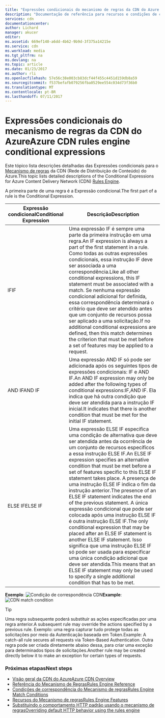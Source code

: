```yaml
---
title: "Expressões condicionais do mecanismo de regras da CDN do Azure | Microsoft Docs"
description: "Documentação de referência para recursos e condições de correspondência do mecanismo de regras da CDN do Azure."
services: cdn
documentationcenter: 
author: Lichard
manager: akucer
editor: 
ms.assetid: 669ef140-a6dd-4b62-9b9d-3f375a14215e
ms.service: cdn
ms.workload: media
ms.tgt_pltfrm: na
ms.devlang: na
ms.topic: article
ms.date: 01/23/2017
ms.author: rli
ms.openlocfilehash: 57e56c38e003cb83dcf44f455c4451d159db8a59
ms.sourcegitcommit: f537befafb079256fba0529ee554c034d73f36b0
ms.translationtype: MT
ms.contentlocale: pt-BR
ms.lasthandoff: 07/11/2017
---
```

# <a name="azure-cdn-rules-engine-conditional-expressions"></a><span data-ttu-id="d4ec4-103">Expressões condicionais do mecanismo de regras da CDN do Azure</span><span class="sxs-lookup"><span data-stu-id="d4ec4-103">Azure CDN rules engine conditional expressions</span></span>
<span data-ttu-id="d4ec4-104">Este tópico lista descrições detalhadas das Expressões condicionais para o [Mecanismo de regras](cdn-rules-engine.md) da CDN (Rede de Distribuição de Conteúdo) do Azure.</span><span class="sxs-lookup"><span data-stu-id="d4ec4-104">This topic lists detailed descriptions of the Conditional Expressions for Azure Content Delivery Network (CDN) [Rules Engine](cdn-rules-engine.md).</span></span>

<span data-ttu-id="d4ec4-105">A primeira parte de uma regra é a Expressão condicional.</span><span class="sxs-lookup"><span data-stu-id="d4ec4-105">The first part of a rule is the Conditional Expression.</span></span>

<span data-ttu-id="d4ec4-106">Expressão condicional</span><span class="sxs-lookup"><span data-stu-id="d4ec4-106">Conditional Expression</span></span> | <span data-ttu-id="d4ec4-107">Descrição</span><span class="sxs-lookup"><span data-stu-id="d4ec4-107">Description</span></span>
-----------------------|-------------
<span data-ttu-id="d4ec4-108">IF</span><span class="sxs-lookup"><span data-stu-id="d4ec4-108">IF</span></span> | <span data-ttu-id="d4ec4-109">Uma expressão IF é sempre uma parte da primeira instrução em uma regra.</span><span class="sxs-lookup"><span data-stu-id="d4ec4-109">An IF expression is always a part of the first statement in a rule.</span></span> <span data-ttu-id="d4ec4-110">Como todas as outras expressões condicionais, essa instrução IF deve ser associada a uma correspondência.</span><span class="sxs-lookup"><span data-stu-id="d4ec4-110">Like all other conditional expressions, this IF statement must be associated with a match.</span></span> <span data-ttu-id="d4ec4-111">Se nenhuma expressão condicional adicional for definida, essa correspondência determinará o critério que deve ser atendido antes que um conjunto de recursos possa ser aplicado a uma solicitação.</span><span class="sxs-lookup"><span data-stu-id="d4ec4-111">If no additional conditional expressions are defined, then this match determines the criterion that must be met before a set of features may be applied to a request.</span></span>
<span data-ttu-id="d4ec4-112">AND IF</span><span class="sxs-lookup"><span data-stu-id="d4ec4-112">AND IF</span></span> | <span data-ttu-id="d4ec4-113">Uma expressão AND IF só pode ser adicionada após os seguintes tipos de expressões condicionais: IF e AND IF.</span><span class="sxs-lookup"><span data-stu-id="d4ec4-113">An AND IF expression may only be added after the following types of conditional expressions:IF,AND IF.</span></span> <span data-ttu-id="d4ec4-114">Ela indica que há outra condição que deve ser atendida para a instrução IF inicial.</span><span class="sxs-lookup"><span data-stu-id="d4ec4-114">It indicates that there is another condition that must be met for the initial IF statement.</span></span>
<span data-ttu-id="d4ec4-115">ELSE IF</span><span class="sxs-lookup"><span data-stu-id="d4ec4-115">ELSE IF</span></span>| <span data-ttu-id="d4ec4-116">Uma expressão ELSE IF especifica uma condição de alternativa que deve ser atendida antes da ocorrência de um conjunto de recursos específicos a essa instrução ELSE IF.</span><span class="sxs-lookup"><span data-stu-id="d4ec4-116">An ELSE IF expression specifies an alternative condition that must be met before a set of features specific to this ELSE IF statement takes place.</span></span> <span data-ttu-id="d4ec4-117">A presença de uma instrução ELSE IF indica o fim da instrução anterior.</span><span class="sxs-lookup"><span data-stu-id="d4ec4-117">The presence of an ELSE IF statement indicates the end of the previous statement.</span></span> <span data-ttu-id="d4ec4-118">A única expressão condicional que pode ser colocada após uma instrução ELSE IF é outra instrução ELSE IF.</span><span class="sxs-lookup"><span data-stu-id="d4ec4-118">The only conditional expression that may be placed after an ELSE IF statement is another ELSE IF statement.</span></span> <span data-ttu-id="d4ec4-119">Isso significa que uma instrução ELSE IF só pode ser usada para especificar uma única condição adicional que deve ser atendida.</span><span class="sxs-lookup"><span data-stu-id="d4ec4-119">This means that an ELSE IF statement may only be used to specify a single additional condition that has to be met.</span></span>

<span data-ttu-id="d4ec4-120">**Exemplo**: ![Condição de correspondência CDN](./media/cdn-rules-engine-reference/cdn-rules-engine-conditional-expression.png)</span><span class="sxs-lookup"><span data-stu-id="d4ec4-120">**Example**: ![CDN match condition](./media/cdn-rules-engine-reference/cdn-rules-engine-conditional-expression.png)</span></span>

 > [!TIP]
   > <span data-ttu-id="d4ec4-121">Uma regra subsequente poderá substituir as ações especificadas por uma regra anterior.</span><span class="sxs-lookup"><span data-stu-id="d4ec4-121">A subsequent rule may override the actions specified by a previous rule.</span></span> <span data-ttu-id="d4ec4-122">Exemplo: uma regra capturar tudo protege todas as solicitações por meio da Autenticação baseada em Token.</span><span class="sxs-lookup"><span data-stu-id="d4ec4-122">Example: A catch-all rule secures all requests via Token-Based Authentication.</span></span> <span data-ttu-id="d4ec4-123">Outra regra pode ser criada diretamente abaixo dessa, para criar uma exceção para determinados tipos de solicitações.</span><span class="sxs-lookup"><span data-stu-id="d4ec4-123">Another rule may be created directly below it to make an exception for certain types of requests.</span></span>

### <a name="next-steps"></a><span data-ttu-id="d4ec4-124">Próximas etapas</span><span class="sxs-lookup"><span data-stu-id="d4ec4-124">Next steps</span></span>
* [<span data-ttu-id="d4ec4-125">Visão geral da CDN do Azure</span><span class="sxs-lookup"><span data-stu-id="d4ec4-125">Azure CDN Overview</span></span>](cdn-overview.md)
* [<span data-ttu-id="d4ec4-126">Referência do Mecanismo de Regras</span><span class="sxs-lookup"><span data-stu-id="d4ec4-126">Rules Engine Reference</span></span>](cdn-rules-engine-reference.md)
* [<span data-ttu-id="d4ec4-127">Condições de correspondência do Mecanismo de regras</span><span class="sxs-lookup"><span data-stu-id="d4ec4-127">Rules Engine Match Conditions</span></span>](cdn-rules-engine-reference-match-conditions.md)
* [<span data-ttu-id="d4ec4-128">Recursos do Mecanismo de regras</span><span class="sxs-lookup"><span data-stu-id="d4ec4-128">Rules Engine Features</span></span>](cdn-rules-engine-reference-features.md)
* [<span data-ttu-id="d4ec4-129">Substituindo o comportamento HTTP padrão usando o mecanismo de regras</span><span class="sxs-lookup"><span data-stu-id="d4ec4-129">Overriding default HTTP behavior using the rules engine</span></span>](cdn-rules-engine.md)
